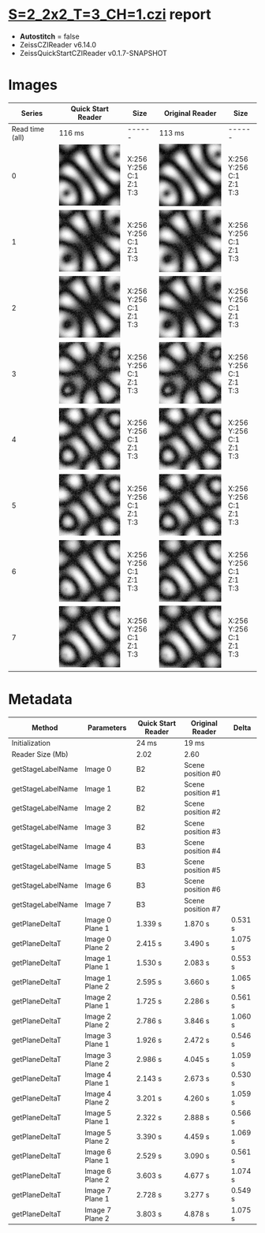 # [S=2_2x2_T=3_CH=1.czi](https://zenodo.org/record/7015307/files/S%3D2_2x2_T%3D3_CH%3D1.czi) report
 - **Autostitch** = false
 - ZeissCZIReader v6.14.0
 - ZeissQuickStartCZIReader v0.1.7-SNAPSHOT

# Images 

| Series            | Quick Start Reader | Size | Original Reader | Size |
|-------------------|--------------------|------|-----------------|------|
| Read time (all)   |116 ms|------|113 ms|------|
|0|![S=2_2x2_T=3_CH=1.quick_true.flat_true.stitch_false.series_0.jpg](S=2_2x2_T=3_CH=1/S=2_2x2_T=3_CH=1.quick_true.flat_true.stitch_false.series_0.jpg)|X:256<br>Y:256<br>C:1<br>Z:1<br>T:3|![S=2_2x2_T=3_CH=1.quick_false.flat_true.stitch_false.series_0.jpg](S=2_2x2_T=3_CH=1/S=2_2x2_T=3_CH=1.quick_false.flat_true.stitch_false.series_0.jpg)|X:256<br>Y:256<br>C:1<br>Z:1<br>T:3|
|1|![S=2_2x2_T=3_CH=1.quick_true.flat_true.stitch_false.series_1.jpg](S=2_2x2_T=3_CH=1/S=2_2x2_T=3_CH=1.quick_true.flat_true.stitch_false.series_1.jpg)|X:256<br>Y:256<br>C:1<br>Z:1<br>T:3|![S=2_2x2_T=3_CH=1.quick_false.flat_true.stitch_false.series_1.jpg](S=2_2x2_T=3_CH=1/S=2_2x2_T=3_CH=1.quick_false.flat_true.stitch_false.series_1.jpg)|X:256<br>Y:256<br>C:1<br>Z:1<br>T:3|
|2|![S=2_2x2_T=3_CH=1.quick_true.flat_true.stitch_false.series_2.jpg](S=2_2x2_T=3_CH=1/S=2_2x2_T=3_CH=1.quick_true.flat_true.stitch_false.series_2.jpg)|X:256<br>Y:256<br>C:1<br>Z:1<br>T:3|![S=2_2x2_T=3_CH=1.quick_false.flat_true.stitch_false.series_2.jpg](S=2_2x2_T=3_CH=1/S=2_2x2_T=3_CH=1.quick_false.flat_true.stitch_false.series_2.jpg)|X:256<br>Y:256<br>C:1<br>Z:1<br>T:3|
|3|![S=2_2x2_T=3_CH=1.quick_true.flat_true.stitch_false.series_3.jpg](S=2_2x2_T=3_CH=1/S=2_2x2_T=3_CH=1.quick_true.flat_true.stitch_false.series_3.jpg)|X:256<br>Y:256<br>C:1<br>Z:1<br>T:3|![S=2_2x2_T=3_CH=1.quick_false.flat_true.stitch_false.series_3.jpg](S=2_2x2_T=3_CH=1/S=2_2x2_T=3_CH=1.quick_false.flat_true.stitch_false.series_3.jpg)|X:256<br>Y:256<br>C:1<br>Z:1<br>T:3|
|4|![S=2_2x2_T=3_CH=1.quick_true.flat_true.stitch_false.series_4.jpg](S=2_2x2_T=3_CH=1/S=2_2x2_T=3_CH=1.quick_true.flat_true.stitch_false.series_4.jpg)|X:256<br>Y:256<br>C:1<br>Z:1<br>T:3|![S=2_2x2_T=3_CH=1.quick_false.flat_true.stitch_false.series_4.jpg](S=2_2x2_T=3_CH=1/S=2_2x2_T=3_CH=1.quick_false.flat_true.stitch_false.series_4.jpg)|X:256<br>Y:256<br>C:1<br>Z:1<br>T:3|
|5|![S=2_2x2_T=3_CH=1.quick_true.flat_true.stitch_false.series_5.jpg](S=2_2x2_T=3_CH=1/S=2_2x2_T=3_CH=1.quick_true.flat_true.stitch_false.series_5.jpg)|X:256<br>Y:256<br>C:1<br>Z:1<br>T:3|![S=2_2x2_T=3_CH=1.quick_false.flat_true.stitch_false.series_5.jpg](S=2_2x2_T=3_CH=1/S=2_2x2_T=3_CH=1.quick_false.flat_true.stitch_false.series_5.jpg)|X:256<br>Y:256<br>C:1<br>Z:1<br>T:3|
|6|![S=2_2x2_T=3_CH=1.quick_true.flat_true.stitch_false.series_6.jpg](S=2_2x2_T=3_CH=1/S=2_2x2_T=3_CH=1.quick_true.flat_true.stitch_false.series_6.jpg)|X:256<br>Y:256<br>C:1<br>Z:1<br>T:3|![S=2_2x2_T=3_CH=1.quick_false.flat_true.stitch_false.series_6.jpg](S=2_2x2_T=3_CH=1/S=2_2x2_T=3_CH=1.quick_false.flat_true.stitch_false.series_6.jpg)|X:256<br>Y:256<br>C:1<br>Z:1<br>T:3|
|7|![S=2_2x2_T=3_CH=1.quick_true.flat_true.stitch_false.series_7.jpg](S=2_2x2_T=3_CH=1/S=2_2x2_T=3_CH=1.quick_true.flat_true.stitch_false.series_7.jpg)|X:256<br>Y:256<br>C:1<br>Z:1<br>T:3|![S=2_2x2_T=3_CH=1.quick_false.flat_true.stitch_false.series_7.jpg](S=2_2x2_T=3_CH=1/S=2_2x2_T=3_CH=1.quick_false.flat_true.stitch_false.series_7.jpg)|X:256<br>Y:256<br>C:1<br>Z:1<br>T:3|

# Metadata

|  Method            | Parameters       | Quick Start Reader | Original Reader | Delta  |
| -------------------|------------------|--------------------|-----------------|------- |
| Initialization     |                  |24 ms|19 ms|        |
| Reader Size (Mb)     |                  |2.02|2.60|        |
| getStageLabelName| Image 0 | B2| Scene position #0| |
| getStageLabelName| Image 1 | B2| Scene position #1| |
| getStageLabelName| Image 2 | B2| Scene position #2| |
| getStageLabelName| Image 3 | B2| Scene position #3| |
| getStageLabelName| Image 4 | B3| Scene position #4| |
| getStageLabelName| Image 5 | B3| Scene position #5| |
| getStageLabelName| Image 6 | B3| Scene position #6| |
| getStageLabelName| Image 7 | B3| Scene position #7| |
| getPlaneDeltaT| Image 0 Plane 1 |  1.339 s |  1.870 s | 0.531 s |
| getPlaneDeltaT| Image 0 Plane 2 |  2.415 s |  3.490 s | 1.075 s |
| getPlaneDeltaT| Image 1 Plane 1 |  1.530 s |  2.083 s | 0.553 s |
| getPlaneDeltaT| Image 1 Plane 2 |  2.595 s |  3.660 s | 1.065 s |
| getPlaneDeltaT| Image 2 Plane 1 |  1.725 s |  2.286 s | 0.561 s |
| getPlaneDeltaT| Image 2 Plane 2 |  2.786 s |  3.846 s | 1.060 s |
| getPlaneDeltaT| Image 3 Plane 1 |  1.926 s |  2.472 s | 0.546 s |
| getPlaneDeltaT| Image 3 Plane 2 |  2.986 s |  4.045 s | 1.059 s |
| getPlaneDeltaT| Image 4 Plane 1 |  2.143 s |  2.673 s | 0.530 s |
| getPlaneDeltaT| Image 4 Plane 2 |  3.201 s |  4.260 s | 1.059 s |
| getPlaneDeltaT| Image 5 Plane 1 |  2.322 s |  2.888 s | 0.566 s |
| getPlaneDeltaT| Image 5 Plane 2 |  3.390 s |  4.459 s | 1.069 s |
| getPlaneDeltaT| Image 6 Plane 1 |  2.529 s |  3.090 s | 0.561 s |
| getPlaneDeltaT| Image 6 Plane 2 |  3.603 s |  4.677 s | 1.074 s |
| getPlaneDeltaT| Image 7 Plane 1 |  2.728 s |  3.277 s | 0.549 s |
| getPlaneDeltaT| Image 7 Plane 2 |  3.803 s |  4.878 s | 1.075 s |
